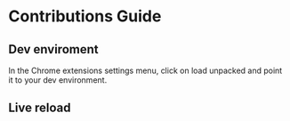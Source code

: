
# Contributions Guide

## Dev enviroment

In the Chrome extensions settings menu, click on load unpacked and point it to your dev environment.

## Live reload
